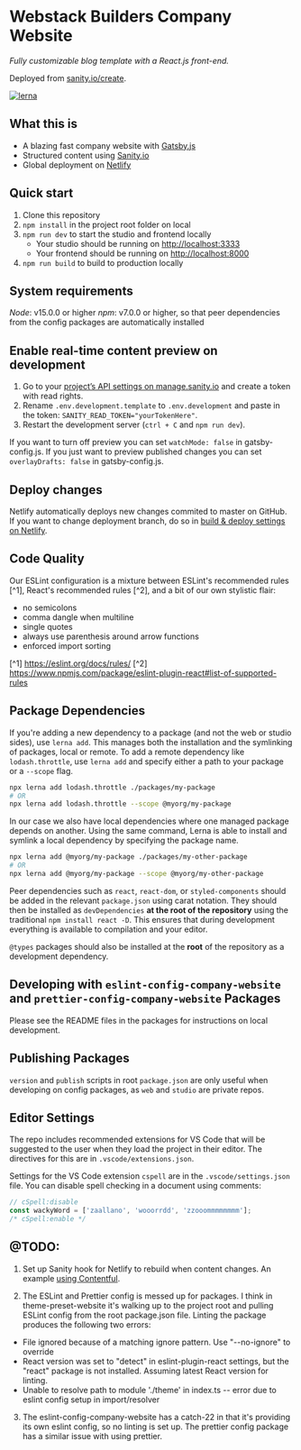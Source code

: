 # Webstack Builders Company Website

_Fully customizable blog template with a React.js front-end._

Deployed from [sanity.io/create](https://www.sanity.io/create/?template=sanity-io%2Fsanity-template-gatsby-blog).

[![lerna](https://img.shields.io/badge/maintained%20with-lerna-cc00ff.svg)](https://lerna.js.org/)


## What this is

- A blazing fast company website with [Gatsby.js](https://gatsbyjs.org)
- Structured content using [Sanity.io](https://www.sanity.io)
- Global deployment on [Netlify](https://netlify.com)

## Quick start

1. Clone this repository
2. `npm install` in the project root folder on local
3. `npm run dev` to start the studio and frontend locally
   - Your studio should be running on [http://localhost:3333](http://localhost:3333)
   - Your frontend should be running on [http://localhost:8000](http://localhost:8000)
4. `npm run build` to build to production locally

## System requirements

*Node*: v15.0.0 or higher
*npm*: v7.0.0 or higher, so that peer dependencies from the config packages are automatically installed

## Enable real-time content preview on development

1. Go to your [project’s API settings on manage.sanity.io](https://manage.sanity.io/projects/h9421zzw/settings/api) and create a token with read rights.
2. Rename `.env.development.template` to `.env.development` and paste in the token: `SANITY_READ_TOKEN="yourTokenHere"`.
3. Restart the development server (`ctrl + C` and `npm run dev`).

If you want to turn off preview you can set `watchMode: false` in gatsby-config.js. If you just want to preview published changes you can set `overlayDrafts: false` in gatsby-config.js.

## Deploy changes

Netlify automatically deploys new changes commited to master on GitHub. If you want to change deployment branch, do so in [build & deploy settings on Netlify](https://www.netlify.com/docs/continuous-deployment/#branches-deploys).

## Code Quality

Our ESLint configuration is a mixture between ESLint's recommended rules [^1], React's recommended rules [^2], and a bit of our own stylistic flair:
- no semicolons
- comma dangle when multiline
- single quotes
- always use parenthesis around arrow functions
- enforced import sorting

[^1] https://eslint.org/docs/rules/
[^2] https://www.npmjs.com/package/eslint-plugin-react#list-of-supported-rules

## Package Dependencies

If you're adding a new dependency to a package (and not the web or studio sides), use `lerna add`. This manages both the installation and the symlinking of packages, local or remote. To add a remote dependency like `lodash.throttle`, use `lerna add` and specify either a path to your package or a `--scope` flag.

```bash
npx lerna add lodash.throttle ./packages/my-package
# OR
npx lerna add lodash.throttle --scope @myorg/my-package
```

In our case we also have local dependencies where one managed package depends on another. Using the same command, Lerna is able to install  and symlink a local dependency by specifying the package name.

```bash
npx lerna add @myorg/my-package ./packages/my-other-package
# OR
npx lerna add @myorg/my-package --scope @myorg/my-other-package
```

Peer dependencies such as `react`, `react-dom`, or `styled-components` should be added in the relevant `package.json` using carat notation. They should then be installed as `devDependencies`  **at the root of the repository** using the traditional `npm install react -D`. This ensures that during development everything is available to compilation and your editor.

`@types` packages should also be installed at the **root** of the repository as a development dependency.

## Developing with `eslint-config-company-website` and `prettier-config-company-website` Packages

Please see the README files in the packages for instructions on local development.

## Publishing Packages

`version` and `publish` scripts in root `package.json` are only useful when developing on config packages, as `web` and `studio` are private repos.

## Editor Settings

The repo includes recommended extensions for VS Code that will be suggested to the user when they load the project in their editor. The directives for this are in `.vscode/extensions.json`.

Settings for the VS Code extension `cspell` are in the `.vscode/settings.json` file. You can disable spell checking in a document using comments:

```javascript
// cSpell:disable
const wackyWord = ['zaallano', 'wooorrdd', 'zzooommmmmmmm'];
/* cSpell:enable */
```

###

## @TODO:

1. Set up Sanity hook for Netlify to rebuild when content changes. An example [using Contentful](https://www.netlify.com/blog/2020/04/24/automate-contentful-deploys-with-netlify-webhooks/).

2. The ESLint and Prettier config is messed up for packages. I think in theme-preset-website it's walking up to the project root and pulling ESLint config from the root package.json file. Linting the package produces the following two errors:

- File ignored because of a matching ignore pattern. Use "--no-ignore" to override
- React version was set to "detect" in eslint-plugin-react settings, but the "react" package is not installed. Assuming latest React version for linting.
- Unable to resolve path to module './theme' in index.ts -- error due to eslint config setup in import/resolver

3. The eslint-config-company-website has a catch-22 in that it's providing its own eslint config, so no linting is set up. The prettier config package has a similar issue with using prettier.
